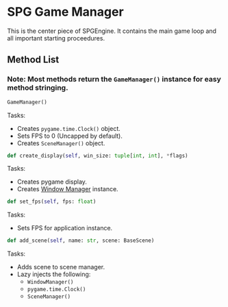 # SPG Game Manager

This is the center piece of SPGEngine. It contains the main game loop 
and all important starting proceedures.

## Method List

### Note: Most methods return the `GameManager()` instance for easy method stringing.

```python
GameManager()
```
Tasks:
- Creates `pygame.time.Clock()` object.
- Sets FPS to 0 (Uncapped by default).
- Creates `SceneManager()` object.

```python
def create_display(self, win_size: tuple[int, int], *flags)
```
Tasks:
- Creates pygame display.
- Creates [Window Manager](./windowmanager.md) instance.

```python
def set_fps(self, fps: float)
```
Tasks:
- Sets FPS for application instance.

```python
def add_scene(self, name: str, scene: BaseScene)
```
Tasks:
- Adds scene to scene manager.
- Lazy injects the following:
    - `WindowManager()`
    - `pygame.time.Clock()`
    - `SceneManager()`